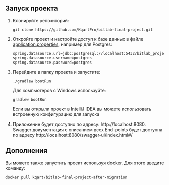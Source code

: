 ## Запуск проекта

1. Клонируйте репозиторий:

    ```
    git clone https://github.com/KqartPro/bitlab-final-project.git
    ```
2. Откройте проект и настройте доступ к базе данных в
   файле [application.properties](src/main/resources/application.properties), например для Postgres:
    ```properties
    spring.datasource.url=jdbc:postgresql://localhost:5432/bitlab_project
    spring.datasource.username=postgres
    spring.datasource.password=postgres
    ```
3. Перейдите в папку проекта и запустите:
    ```
    ./gradlew bootRun
    ```
   Для компьютеров с Windows используйте:
     ```
    gradlew bootRun
    ```
   Если вы открыли проект в IntelliJ IDEA вы можете использовать встроенную конфигурацию для запуска
4. Приложение будет доступно по адресу: http://localhost:8080.<br>
   Swagger документация с описанием всех End-points
   будет доступна по адресу http://localhost:8080/swagger-ui/index.html#/

## Дополнения

Вы можете также запустить проект используя docker. Для этого введите команду:

```
docker pull kqart/bitlab-final-project-after-migration
```
